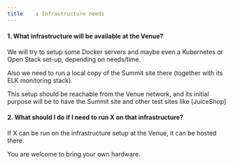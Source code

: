 ```yaml
---
title    : Infrastructure needs
---
```


#### 1. **What infrastructure will be available at the Venue?**

We will try to setup some Docker servers and maybe even a Kubernetes or Open Stack set-up, depending on needs/time.

Also we need to run a local copy of the Summit site there (together with its ELK monitoring stack).

This setup should be reachable from the Venue network, and its initial purpose will be to have the Summit site and other test sites like [JuiceShop] <!-- this was 2017 link (../../Working-Sessions/Owasp-Projects/Juice-Shop.html) -->

#### 2. **What should I do if I need to run X on that infrastructure?**

If X can be run on the infrastructure setup at the Venue, it can be hosted there.

You are welcome to bring your own hardware.
